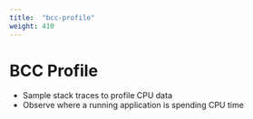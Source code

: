 ```yaml
---
title:  "bcc-profile"
weight: 410
---
```


# BCC Profile

- Sample stack traces to profile CPU data
- Observe where a running application is spending CPU time
